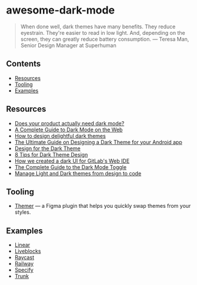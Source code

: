 # awesome-dark-mode

> When done well, dark themes have many benefits. 
> They reduce eyestrain. They're easier to read in low light. And, depending on the screen, they can greatly reduce battery consumption.
> — Teresa Man, Senior Design Manager at Superhuman

## Contents
* [Resources](#resources)
* [Tooling](#tooling)
* [Examples](#examples)

## Resources
* [Does your product actually need dark mode?](https://www.commandbar.com/blog/dark-mode-considerations)
* [A Complete Guide to Dark Mode on the Web](https://css-tricks.com/a-complete-guide-to-dark-mode-on-the-web/)
* [How to design delightful dark themes](https://blog.superhuman.com/how-to-design-delightful-dark-themes-7b3da644ff1f)
* [The Ultimate Guide on Designing a Dark Theme for your Android app](https://blog.prototypr.io/how-to-design-a-dark-theme-for-your-android-app-3daeb264637)
* [Design for the Dark Theme](https://medium.com/snapp-mobile/design-for-the-dark-theme-9a2185bbb1d5)
* [8 Tips for Dark Theme Design](https://uxplanet.org/8-tips-for-dark-theme-design-8dfc2f8f7ab6)
* [How we created a dark UI for GitLab's Web IDE](https://about.gitlab.com/blog/2020/05/20/creating-a-dark-ui-for-gitlabs-web-ide/)
* [The Complete Guide to the Dark Mode Toggle](https://ryanfeigenbaum.com/dark-mode/)
* [Manage Light and Dark themes from design to code](https://specifyapp.com/guides/design-data-platforms-101/08-use-cases#managing-multiple-color-themes)

## Tooling
* [Themer](https://www.figma.com/community/plugin/731176732337510831/Themer) — a Figma plugin that helps you quickly swap themes from your styles.

## Examples
* [Linear](https://linear.app/)
* [Liveblocks](https://liveblocks.io/)
* [Raycast](https://raycast.com/)
* [Railway](https://railway.app/)
* [Specify](https://specifyapp.com/)
* [Trunk](https://trunk.io/)
